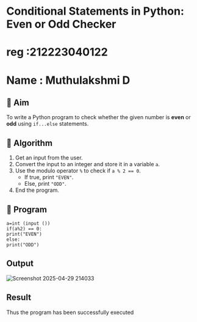 # Conditional Statements in Python: Even or Odd Checker
# reg :212223040122
# Name : Muthulakshmi D

## 🎯 Aim
To write a Python program to check whether the given number is **even** or **odd** using `if...else` statements.

## 🧠 Algorithm
1. Get an input from the user.
2. Convert the input to an integer and store it in a variable `a`.
3. Use the modulo operator `%` to check if `a % 2 == 0`.
   - If true, print `"EVEN"`.
   - Else, print `"ODD"`.
4. End the program.

## 🧾 Program
```
a=int (input ()) 
if(a%2) == 0:
print("EVEN")
else:
print("ODD")
```
## Output
![Screenshot 2025-04-29 214033](https://github.com/user-attachments/assets/498734ad-de34-4e81-821d-2d26304975c8)

## Result
Thus the program has been successfully executed
